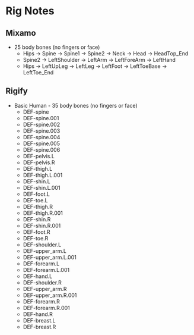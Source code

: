 # Rig Notes

## Mixamo

- 25 body bones (no fingers or face)
  - Hips -> Spine -> Spine1 -> Spine2 -> Neck -> Head -> HeadTop_End
  - Spine2 -> LeftShoulder -> LeftArm -> LeftForeArm -> LeftHand
  - Hips -> LeftUpLeg -> LeftLeg -> LeftFoot -> LeftToeBase -> LeftToe_End

## Rigify

- Basic Human - 35 body bones (no fingers or face)
  - DEF-spine
  - DEF-spine.001
  - DEF-spine.002
  - DEF-spine.003
  - DEF-spine.004
  - DEF-spine.005
  - DEF-spine.006
  - DEF-pelvis.L
  - DEF-pelvis.R
  - DEF-thigh.L
  - DEF-thigh.L.001
  - DEF-shin.L
  - DEF-shin.L.001
  - DEF-foot.L
  - DEF-toe.L
  - DEF-thigh.R
  - DEF-thigh.R.001
  - DEF-shin.R
  - DEF-shin.R.001
  - DEF-foot.R
  - DEF-toe.R
  - DEF-shoulder.L
  - DEF-upper_arm.L
  - DEF-upper_arm.L.001
  - DEF-forearm.L
  - DEF-forearm.L.001
  - DEF-hand.L
  - DEF-shoulder.R
  - DEF-upper_arm.R
  - DEF-upper_arm.R.001
  - DEF-forearm.R
  - DEF-forearm.R.001
  - DEF-hand.R
  - DEF-breast.L
  - DEF-breast.R
